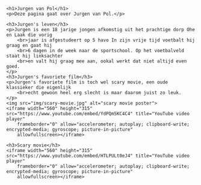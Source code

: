 <!DOCTYPE html>
<html>

<head>
    <title>Jurgen van Pol</title>
</head>

<body>

    <h1>Jurgen van Pol</h1>
    <p>Deze pagina gaat over Jurgen van Pol.</p>

    <h3>Jurgen's leven</h3>
    <p>Jurgen is een 18 jarige jongen afkomstig uit het prachtige dorp Ohe en Laak die vorig
        <br>jaar is afgestudeert op 5 havo In zijn vrije tijd voetbalt hij graag en gaat hij
        <br>6 dagen in de week naar de sportschool. Op het voetbalveld staat hij linksachter
        <br>en valt hij graag mee aan, ookal werkt dat niet altijd even goed.
    </p>
    <h3>Jurgen's favoriete film</h3>
    <p>Jurgen's favoriete film is toch wel scary movie, een oude klassieker die eigenlijk
        <br>echt gewoon heel erg slecht is maar daarom juist zo leuk.
    </p>
    <img src="img/scary-movie.jpg" alt="scary movie poster">
    <iframe width="560" height="315" src="https://www.youtube.com/embed/YdPQm5KC4C4" title="YouTube video player"
        frameborder="0" allow="accelerometer; autoplay; clipboard-write; encrypted-media; gyroscope; picture-in-picture"
        allowfullscreen></iframe>

    <h3>Scary movie</h3>
    <iframe width="560" height="315" src="https://www.youtube.com/embed/HTLPULt0eJ4" title="YouTube video player"
        frameborder="0" allow="accelerometer; autoplay; clipboard-write; encrypted-media; gyroscope; picture-in-picture"
        allowfullscreen></iframe>


</body>

</html>

